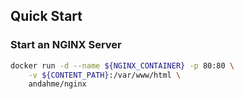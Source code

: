 ## Quick Start

### Start an NGINX Server
```bash
docker run -d --name ${NGINX_CONTAINER} -p 80:80 \
    -v ${CONTENT_PATH}:/var/www/html \
    andahme/nginx
```

